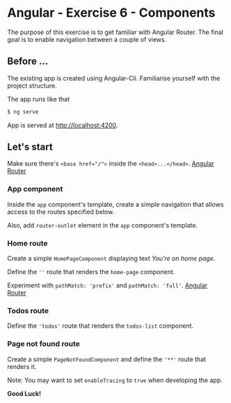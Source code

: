 # Angular - Exercise 6 - Components
The purpose of this exercise is to get familiar with Angular Router.
The final goal is to enable navigation between a couple of views.

## Before ...
The existing app is created using Angular-Cli. Familiarise yourself with the project structure.

The app runs like that
```bash
$ ng serve
```

App is served at [http://localhost:4200](http://localhost:4200).

## Let's start
Make sure there's `<base href="/">` inside the `<head>...</head>`.
[Angular Router](https://angular.io/guide/router#base-href)

### App component
Inside the `app` component's template, create a simple navigation that allows access to the routes specified below.

Also, add `router-outlet` element in the `app` component's template.

### Home route
Create a simple `HomePageComponent` displaying text _You're on home page_.

Define the `''` route that renders the `home-page` component.

Experiment with `pathMatch: 'prefix'` and `pathMatch: 'full'`.
[Angular Router](https://angular.io/guide/router#define-routes)

### Todos route
Define the `'todos'` route that renders the `todos-list` component.

### Page not found route
Create a simple `PageNotFoundComponent` and define the `'**'` route that renders it.

Note: You may want to set `enableTracing` to `true` when developing the app. 

**Good Luck!**
